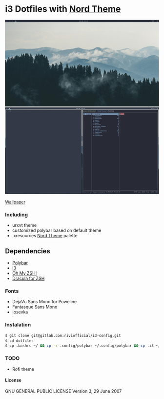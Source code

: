 # i3 Dotfiles with [Nord Theme](https://www.nordtheme.com/)

![](prev1.png)
![](prev2.png)


[Wallpaper](https://www.pexels.com/photo/forest-mountains-fog-clouds-9754/)
### Including
  - urxvt theme
  - customized polybar based on default theme
  - .xresources [Nord Theme](https://www.nordtheme.com/) palette

## Dependencies

- [Polybar](https://polybar.github.io/)
- [i3](https://i3wm.org/)
- [Oh My ZSH!](https://ohmyz.sh/)
- [Dracula for ZSH](https://github.com/dracula/zsh/tree/44e7b24cc9b102ccdbc2fab277dda5b103a5189c)

### Fonts
- DejaVu Sans Mono for Poweline
- Fantasque Sans Mono
- Iosevka

### Instalation
```sh
$ git clone git@gitlab.com:riviofficial/i3-config.git
$ cd dotfiles
$ cp .bashrc ~/ && cp -r .config/polybar ~/.config/polybar && cp .i3 ~/ && cp .Xresources ~/ && cp .zshrc ~/ 
```

### TODO
- Rofi theme

#### License

GNU GENERAL PUBLIC LICENSE  Version 3, 29 June 2007
